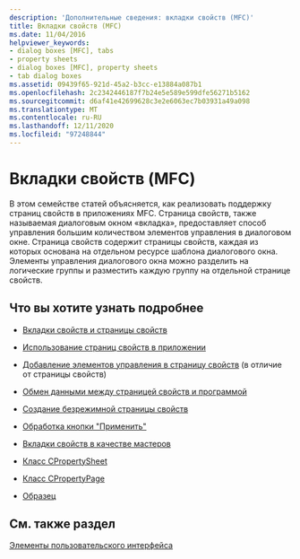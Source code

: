 ```yaml
---
description: 'Дополнительные сведения: вкладки свойств (MFC)'
title: Вкладки свойств (MFC)
ms.date: 11/04/2016
helpviewer_keywords:
- dialog boxes [MFC], tabs
- property sheets
- dialog boxes [MFC], property sheets
- tab dialog boxes
ms.assetid: 09439f65-921d-45a2-b3cc-e13884a087b1
ms.openlocfilehash: 2c2342446187f7b24e5e589e599dfe56271b5162
ms.sourcegitcommit: d6af41e42699628c3e2e6063ec7b03931a49a098
ms.translationtype: MT
ms.contentlocale: ru-RU
ms.lasthandoff: 12/11/2020
ms.locfileid: "97248844"
---
```

# <a name="property-sheets-mfc"></a>Вкладки свойств (MFC)

В этом семействе статей объясняется, как реализовать поддержку страниц свойств в приложениях MFC. Страница свойств, также называемая диалоговым окном «вкладка», предоставляет способ управления большим количеством элементов управления в диалоговом окне. Страница свойств содержит страницы свойств, каждая из которых основана на отдельном ресурсе шаблона диалогового окна. Элементы управления диалогового окна можно разделить на логические группы и разместить каждую группу на отдельной странице свойств.

## <a name="what-do-you-want-to-know-more-about"></a>Что вы хотите узнать подробнее

- [Вкладки свойств и страницы свойств](../mfc/property-sheets-and-property-pages-in-mfc.md)

- [Использование страниц свойств в приложении](../mfc/using-property-sheets-in-your-application.md)

- [Добавление элементов управления в страницу свойств](../mfc/adding-controls-to-a-property-sheet.md) (в отличие от страницы свойств)

- [Обмен данными между страницей свойств и программой](../mfc/exchanging-data.md)

- [Создание безрежимной страницы свойств](../mfc/creating-a-modeless-property-sheet.md)

- [Обработка кнопки "Применить"](../mfc/handling-the-apply-button.md)

- [Вкладки свойств в качестве мастеров](../mfc/property-sheets-as-wizards.md)

- [Класс CPropertySheet](../mfc/reference/cpropertysheet-class.md)

- [Класс CPropertyPage](../mfc/reference/cpropertypage-class.md)

- [Образец](../overview/visual-cpp-samples.md)

## <a name="see-also"></a>См. также раздел

[Элементы пользовательского интерфейса](../mfc/user-interface-elements-mfc.md)

